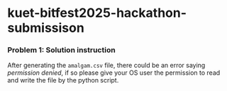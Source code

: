 # kuet-bitfest2025-hackathon-submissison

### Problem 1: Solution instruction
 After generating the `amalgam.csv` file, there could be an error saying _permission denied_, if so please give your OS user the permission to read and write the file by the python script.

 